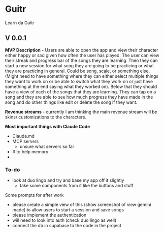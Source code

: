 # Guitr
Learn da Guitr

## V 0.0.1
**MVP Description** - Users are able to open the app and view their character either happy or sad given how often the user has played. The user can view their streak and progress bar of the songs they are learning. Then they can start a new session for what song they are going to be practicing or what they are practicing in general. Could be song, scale, or something else. (Might need to have something where they can either select multiple things they want to work on or be able to switch what they work on or just have something at the end saying what they worked on). Below that they should have a view of each of the songs that they are learning. They can tap on a song and they are able to see how much progress they have made in the song and do other things like edit or delete the song if they want.

**Revenue streams** - currently I am thinking the main revenue stream will be skins/ customizations to the characters.

**Most important things with Claude Code**
- Claude.md
- MCP servers
    - unsure what servers so far
- \# to help memory
- 

### To-do
- look at duo lingo and try and base my app off it slightly
    - take some components from it like the buttons and stuff

Some prompts for after work
- please create a simple view of this (show screenshot of view gemini made) to allow users to start a session and save songs
- please implement the authentication
- will need to look into auth (check duo lingo as well)
- connect the db in supabase to the code in the project

